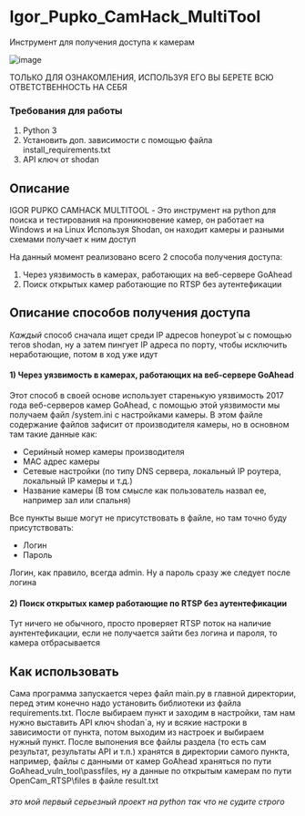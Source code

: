 # Igor_Pupko_CamHack_MultiTool
Инструмент для получения доступа к камерам

![image](https://github.com/user-attachments/assets/e64c8dd7-8d9c-4520-805c-0355531b881f)

ТОЛЬКО ДЛЯ ОЗНАКОМЛЕНИЯ, ИСПОЛЬЗУЯ ЕГО ВЫ БЕРЕТЕ ВСЮ ОТВЕТСТВЕННОСТЬ НА СЕБЯ

### Требования для работы
1) Python 3
2) Установить доп. зависимости с помощью файла install_requirements.txt
3) API ключ от shodan

## Описание

IGOR PUPKO CAMHACK MULTITOOL - Это инструмент на python для поиска и тестирования на проникновение камер, он работает на Windows и на Linux 
Используя Shodan, он находит камеры и разными схемами получает к ним доступ

На данный момент реализовано всего 2 способа получения доступа:

1) Через уязвимость в камерах, работающих на веб-сервере GoAhead
2) Поиск открытых камер работающие по RTSP без аутентефикации

## Описание способов получения доступа
*Каждый* способ сначала ищет среди IP адресов honeypot`ы с помощью тегов shodan, ну а затем пингует IP адреса по порту, чтобы исключить неработающие, потом в ход уже идут

#### 1) Через уязвимость в камерах, работающих на веб-сервере GoAhead

Этот способ в своей основе использует старенькую уязвимость 2017 года веб-серверов камер GoAhead, с помощью этой уязвимости мы получаем файл /system.ini с настройками камеры. В этом файле содержание файлов зафисит от производителя камеры, но в основном там такие данные как:
- Серийный номер камеры производителя
- MAC адрес камеры
- Сетевые настройки (по типу DNS сервера, локальный IP роутера, локальный IP камеры и т.д.)
- Название камеры (В том смысле как пользователь назвал ее, например зал или спальня)

Все пункты выше могут не присутствовать в файле, но там точно буду присутствовать:

- Логин
- Пароль

Логин, как правило, всегда admin. Ну а пароль сразу же следует после логина

#### 2) Поиск открытых камер работающие по RTSP без аутентефикации

Тут ничего не обычного, просто проверяет RTSP поток на наличие аунтентефикации, если не получается зайти без логина и пароля, то камера отбрасывается

## Как использовать

Сама программа запускается через файл main.py в главной директории, перед этим конечно надо установить библиотеки из файла requirements.txt. После выбираем пункт и заходим в настройки, там нам нужно выставить API ключ shodan`а, ну и всякие настроки в зависимости от пункта, потом выходим из настроек и выбираем нужный пункт. После выпонения все файлы раздела (то есть сам результат, результаты API и т.п.) хранятся в директории самого пункта, например, файлы с данными от камер GoAhead храняться по пути GoAhead_vuln_tool\passfiles, ну а данные по открытым камерам по пути OpenCam_RTSP\files в файле result.txt

###### это мой первый серьезный проект на python так что не судите строго
